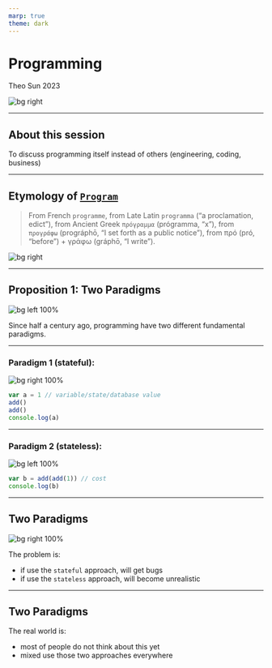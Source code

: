 ```yaml
---
marp: true
theme: dark
---
```


# Programming

Theo Sun
2023

![bg right](https://res.cloudinary.com/drxgh9gqs/image/upload/f_auto,q_auto/o5oozohv0fiuwxujgitu)

---

## About this session

To discuss programming itself instead of others (engineering, coding, business)

---

## Etymology of [`Program`](https://en.wiktionary.org/wiki/program#English)

> From French `programme`, from Late Latin `programma` (“a proclamation, edict”), from Ancient Greek `πρόγραμμα` (prógramma, “x”), from `προγράφω` (prográphō, “I set forth as a public notice”), from πρό (pró, “before”) + γράφω (gráphō, “I write”).

![bg right](https://res.cloudinary.com/drxgh9gqs/image/upload/f_auto,q_auto/x02owsdgl6oox42jzhl8)


---

## Proposition 1: Two Paradigms

![bg left 100%](https://res.cloudinary.com/drxgh9gqs/image/upload/f_auto,q_auto/fu8l9b3da2cydnv2oh0v)

Since half a century ago, programming have two different fundamental paradigms.

---

### Paradigm 1 (stateful):

![bg right 100%](https://res.cloudinary.com/drxgh9gqs/image/upload/f_auto,q_auto/qqitidykafidtdqwfj7c)

```js
var a = 1 // variable/state/database value
add()
add()
console.log(a)
```

---


### Paradigm 2 (stateless):

![bg left 100%](https://res.cloudinary.com/drxgh9gqs/image/upload/f_auto,q_auto/yl9jpbmdxdkeida7b7dy)

```js
var b = add(add(1)) // cost
console.log(b)
```

---

## Two Paradigms

![bg right 100%](https://res.cloudinary.com/drxgh9gqs/image/upload/f_auto,q_auto/sg2znjatezvlgensnkvh)

The problem is: 

- if use the `stateful` approach, will get bugs
- if use the `stateless` approach, will become unrealistic

---

## Two Paradigms

The real world is:

- most of people do not think about this yet
- mixed use those two approaches everywhere